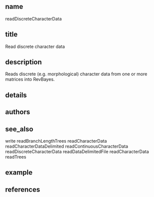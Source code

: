 ## name
readDiscreteCharacterData
## title
Read discrete character data
## description
Reads discrete (e.g. morphological) character data from one or more matrices into RevBayes.
## details
## authors
## see_also
write
readBranchLengthTrees
readCharacterData
readCharacterDataDelimited
readContinuousCharacterData
readDiscreteCharacterData
readDataDelimitedFile
readCharacterData
readTrees
## example
## references
